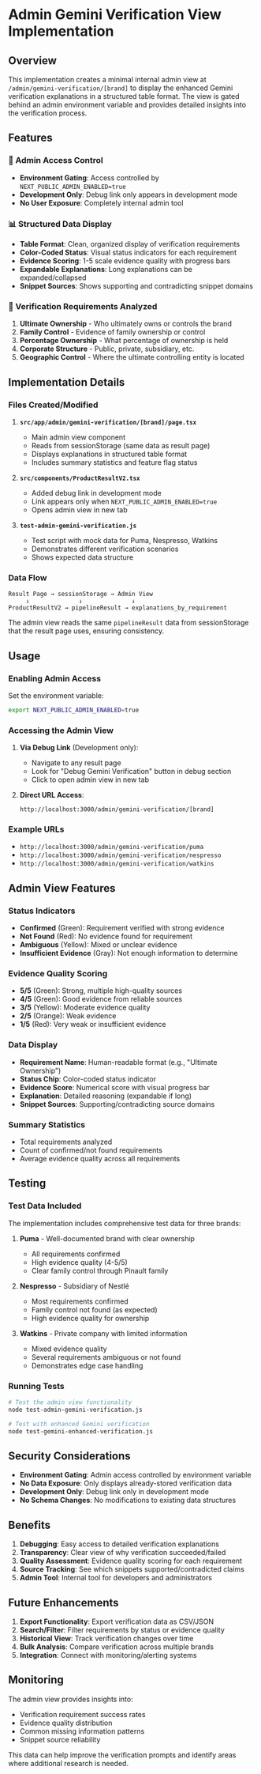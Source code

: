 # Admin Gemini Verification View Implementation

## Overview

This implementation creates a minimal internal admin view at `/admin/gemini-verification/[brand]` to display the enhanced Gemini verification explanations in a structured table format. The view is gated behind an admin environment variable and provides detailed insights into the verification process.

## Features

### 🔐 Admin Access Control
- **Environment Gating**: Access controlled by `NEXT_PUBLIC_ADMIN_ENABLED=true`
- **Development Only**: Debug link only appears in development mode
- **No User Exposure**: Completely internal admin tool

### 📊 Structured Data Display
- **Table Format**: Clean, organized display of verification requirements
- **Color-Coded Status**: Visual status indicators for each requirement
- **Evidence Scoring**: 1-5 scale evidence quality with progress bars
- **Expandable Explanations**: Long explanations can be expanded/collapsed
- **Snippet Sources**: Shows supporting and contradicting snippet domains

### 🎯 Verification Requirements Analyzed
1. **Ultimate Ownership** - Who ultimately owns or controls the brand
2. **Family Control** - Evidence of family ownership or control  
3. **Percentage Ownership** - What percentage of ownership is held
4. **Corporate Structure** - Public, private, subsidiary, etc.
5. **Geographic Control** - Where the ultimate controlling entity is located

## Implementation Details

### Files Created/Modified

1. **`src/app/admin/gemini-verification/[brand]/page.tsx`**
   - Main admin view component
   - Reads from sessionStorage (same data as result page)
   - Displays explanations in structured table format
   - Includes summary statistics and feature flag status

2. **`src/components/ProductResultV2.tsx`**
   - Added debug link in development mode
   - Link appears only when `NEXT_PUBLIC_ADMIN_ENABLED=true`
   - Opens admin view in new tab

3. **`test-admin-gemini-verification.js`**
   - Test script with mock data for Puma, Nespresso, Watkins
   - Demonstrates different verification scenarios
   - Shows expected data structure

### Data Flow

```
Result Page → sessionStorage → Admin View
     ↓              ↓              ↓
ProductResultV2 → pipelineResult → explanations_by_requirement
```

The admin view reads the same `pipelineResult` data from sessionStorage that the result page uses, ensuring consistency.

## Usage

### Enabling Admin Access

Set the environment variable:
```bash
export NEXT_PUBLIC_ADMIN_ENABLED=true
```

### Accessing the Admin View

1. **Via Debug Link** (Development only):
   - Navigate to any result page
   - Look for "Debug Gemini Verification" button in debug section
   - Click to open admin view in new tab

2. **Direct URL Access**:
   ```
   http://localhost:3000/admin/gemini-verification/[brand]
   ```

### Example URLs
- `http://localhost:3000/admin/gemini-verification/puma`
- `http://localhost:3000/admin/gemini-verification/nespresso`
- `http://localhost:3000/admin/gemini-verification/watkins`

## Admin View Features

### Status Indicators
- **Confirmed** (Green): Requirement verified with strong evidence
- **Not Found** (Red): No evidence found for requirement
- **Ambiguous** (Yellow): Mixed or unclear evidence
- **Insufficient Evidence** (Gray): Not enough information to determine

### Evidence Quality Scoring
- **5/5** (Green): Strong, multiple high-quality sources
- **4/5** (Green): Good evidence from reliable sources
- **3/5** (Yellow): Moderate evidence quality
- **2/5** (Orange): Weak evidence
- **1/5** (Red): Very weak or insufficient evidence

### Data Display
- **Requirement Name**: Human-readable format (e.g., "Ultimate Ownership")
- **Status Chip**: Color-coded status indicator
- **Evidence Score**: Numerical score with visual progress bar
- **Explanation**: Detailed reasoning (expandable if long)
- **Snippet Sources**: Supporting/contradicting source domains

### Summary Statistics
- Total requirements analyzed
- Count of confirmed/not found requirements
- Average evidence quality across all requirements

## Testing

### Test Data Included
The implementation includes comprehensive test data for three brands:

1. **Puma** - Well-documented brand with clear ownership
   - All requirements confirmed
   - High evidence quality (4-5/5)
   - Clear family control through Pinault family

2. **Nespresso** - Subsidiary of Nestlé
   - Most requirements confirmed
   - Family control not found (as expected)
   - High evidence quality for ownership

3. **Watkins** - Private company with limited information
   - Mixed evidence quality
   - Several requirements ambiguous or not found
   - Demonstrates edge case handling

### Running Tests
```bash
# Test the admin view functionality
node test-admin-gemini-verification.js

# Test with enhanced Gemini verification
node test-gemini-enhanced-verification.js
```

## Security Considerations

- **Environment Gating**: Admin access controlled by environment variable
- **No Data Exposure**: Only displays already-stored verification data
- **Development Only**: Debug link only in development mode
- **No Schema Changes**: No modifications to existing data structures

## Benefits

1. **Debugging**: Easy access to detailed verification explanations
2. **Transparency**: Clear view of why verification succeeded/failed
3. **Quality Assessment**: Evidence quality scoring for each requirement
4. **Source Tracking**: See which snippets supported/contradicted claims
5. **Admin Tool**: Internal tool for developers and administrators

## Future Enhancements

1. **Export Functionality**: Export verification data as CSV/JSON
2. **Search/Filter**: Filter requirements by status or evidence quality
3. **Historical View**: Track verification changes over time
4. **Bulk Analysis**: Compare verification across multiple brands
5. **Integration**: Connect with monitoring/alerting systems

## Monitoring

The admin view provides insights into:
- Verification requirement success rates
- Evidence quality distribution
- Common missing information patterns
- Snippet source reliability

This data can help improve the verification prompts and identify areas where additional research is needed.

